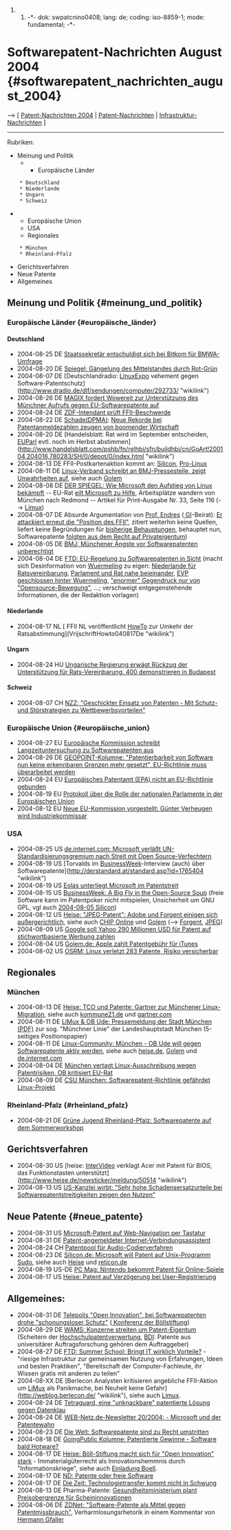 1.  1.  -\*- dok: swpatcnino0408; lang: de; coding: iso-8859-1; mode:
        fundamental; -\*-

# Softwarepatent-Nachrichten August 2004 {#softwarepatent_nachrichten_august_2004}

\--\> \[ [ Patent-Nachrichten 2004](Swpatcnino04De "wikilink") \| [
Patent-Nachrichten](SwpatcninoDe "wikilink") \| [
Infrastruktur-Nachrichten](FfiinewsDe "wikilink") \]

------------------------------------------------------------------------

Rubriken:

-   Meinung und Politik
    -   -   Europäische Länder

`    * Deutschland`\
`    * Niederlande`\
`    * Ungarn`\
`    * Schweiz`

-   -   Europäische Union
    -   USA
    -   Regionales

`    * München`\
`    * Rheinland-Pfalz`

-   Gerichtsverfahren
-   Neue Patente
-   Allgemeines

## Meinung und Politik {#meinung_und_politik}

### Europäische Länder {#europäische_länder}

#### Deutschland

-   2004-08-25 DE [ Staatssekretär entschuldigt sich bei Bitkom für
    BMWA-Umfrage](Tacke040825De "wikilink")
-   2004-08-20 DE [Spiegel: Gängelung des Mittelstandes durch
    Rot-Grün](http://www.spiegel.de/wirtschaft/0,1518,314091,00.html "wikilink")
-   2004-08-07 DE [Deutschlandradio: [LinuxExpo](LinuxExpo "wikilink")
    vehement gegen
    Software-Patentschutz](http://www.dradio.de/dlf/sendungen/computer/292733/ "wikilink")
-   2004-08-26 DE [ MAGIX fordert Wowereit zur Unterstützung des
    Münchner Aufrufs gegen EU-Softwarepatente
    auf](Magix040825De "wikilink")
-   2004-08-24 DE [ZDF-Intendant prüft
    FFII-Beschwerde](http://swpat.ffii.org/news/04/zdf0824/index.de.html "wikilink")
-   2004-08-22 DE
    [Schade(DPMA)](http://swpat.ffii.org/akteure/schade/index.de.html "wikilink"):
    [Neue Rekorde bei Patentanmeldezahlen zeugen von boomender
    Wirtschaft](http://www.moz.de/showArticle.php?OPENNAV=aktuelles&SUBNAV=wirtschaft=true&ID=33025 "wikilink")
-   2004-08-20 DE [Handelsblatt: Rat wird im September entscheiden,
    [EUParl](EUParl "wikilink") evtl. noch im Herbst
    abstimmen](http://www.handelsblatt.com/pshb/fn/relhbi/sfn/buildhbi/cn/GoArt!200104,204016,780283/SH/0/depot/0/index.html "wikilink")
-   2004-08-13 DE FFII-Postkartenaktion kommt an:
    [Silicon](http://www.silicon.de/cpo/news-plattformen/detail.php?nr=15946 "wikilink"),
    [Pro-Linux](http://www.pro-linux.de/news/2004/7150.html "wikilink")
-   2004-08-11 DE [Linux-Verband schreibt an BMJ-Pressestelle, zeigt
    Unwahrheiten
    auf](http://www.linux-verband.de/nachrichten/allgemein/20040810195553 "wikilink"),
    siehe auch [Golem](http://www.golem.de/0408/32913.html "wikilink")
-   2004-08-08 DE [DER SPIEGEL: Wie Microsoft den Aufstieg von Linux
    bekämpft](http://www.spiegel.de/spiegel/0,1518,312066,00.html "wikilink")
    \-- EU-Rat [ eilt Microsoft zu Hilfe](Cons040518De "wikilink"),
    Arbeitsplätze wandern von München nach Redmond \-- Artikel für
    Print-Ausgabe Nr. 33, Seite 116 (\--\> [ Limux](LimuxDe "wikilink"))
-   2004-08-07 DE Absurde Argumentation von [ Prof.
    Endres](AlbertEndresDe "wikilink") ([
    GI](SwpatgievDe "wikilink")-Beirat): [Er attackiert erneut die
    \"Position des
    FFII\"](http://www.gi-ev.de/evewa/php/forum.php?action=viewmsg&mid=586 "wikilink"),
    zitiert weiterhin keine Quellen, liefert keine Begründungen für
    [bisherige
    Behauptungen](http://www.gi-ev.de/evewa/php/forum.php?action=viewmsg&mid=557 "wikilink"),
    behauptet nun, Softwarepatente [folgten aus dem Recht auf
    Privateigentum](http://lists.ffii.org/archive/mails/swpat/2002/Jul/0120.html "wikilink"))
-   2004-08-05 DE [ BMJ: Münchener Ängste vor Softwarepatenten
    unberechtigt](Bmj040805De "wikilink")
-   2004-08-04 DE [FTD: EU-Regelung zu Softwarepatenten in
    Sicht](http://www.ftd.de/softwarepatente "wikilink") (macht sich
    Desinformation von [ Wuermeling](SwpatjwuermelingDe "wikilink") zu
    eigen: [ Niederlande für
    Ratsvereinbarung](NlVote040701De "wikilink"), [Parlament und Rat
    nahe
    beieinander](http://swpat.ffii.org/log/03/cons0507/ "wikilink"), [
    EVP geschlossen hinter Wuermeling](EuPartEppDe "wikilink"),
    [\"enormer\" Gegendruck nur von
    \"Opensource-Bewegung\"](http://swpat.ffii.org/briefe/cons0406/index.de.html "wikilink"),
    \...; verschweigt entgegenstehende Informationen, die der Redaktion
    vorlagen)

#### Niederlande

-   2004-08-17 NL [ FFII NL veröffentlicht [HowTo](HowTo "wikilink") zur
    Umkehr der Ratsabstimmung](VrijschriftHowto040817De "wikilink")

#### Ungarn

-   2004-08-24 HU [ Ungarische Regierung erwägt Rückzug der
    Unterstützung für Rats-Vereinbarung, 400 demonstrieren in
    Budapest](Budapest040824De "wikilink")

#### Schweiz

-   2004-08-07 CH [NZZ: \"Geschickter Einsatz von Patenten - Mit Schutz-
    und Störstrategien zu
    Wettbewerbsvorteilen\"](http://www.nzz.ch/2004/08/07/fw/page-article9RT2A.html "wikilink")

### Europäische Union {#europäische_union}

-   2004-08-27 EU [Europäische Kommission schreibt Langzeituntersuchung
    zu Softwarepatenten
    aus](http://ted.publications.eu.int/official/Exec?DataFlow=call_one_detail.dfl&Template=TED/result_one_detail.xsl&TableName=TED_DE&Query=ND:142264%202004 "wikilink")
-   2004-08-26 DE [GEOPOINT-Kolumne: \"Patentierbarkeit von Software nun
    keine erkennbaren Grenzen mehr gesetzt\", EU-Richtlinie muss
    überarbeitet
    werden](http://www.geopoint.de/servlet/index.php?rubrik=0045&id=0078 "wikilink")
-   2004-08-24 EU [ Europäisches Patentamt (EPA) nicht an EU-Richtlinie
    gebunden](Epa040824De "wikilink")
-   2004-08-19 EU [ Protokoll über die Rolle der nationalen Parlamente
    in der Europäischen Union](Parlprot0408De "wikilink")
-   2004-08-12 EU [ Neue EU-Kommission vorgestellt: Günter Verheugen
    wird Industriekommissar](EuCom040812De "wikilink")

### USA

-   2004-08-25 US [de.internet.com: Microsoft verläßt
    UN-Standardisierungsgremium nach Streit mit Open
    Source-Verfechtern](http://de.internet.com/index.php?id=2030493 "wikilink")
-   2004-08-19 US [Torvalds im
    [BusinessWeek](BusinessWeek "wikilink")-Interview (auch) über
    Softwarepatente](http://derstandard.at/standard.asp?id=1765404 "wikilink")
-   2004-08-19 US [ Eolas unterliegt Microsoft im
    Patentstreit](Eolas040819De "wikilink")
-   2004-08-15 US [BusinessWeek: A Big Fly in the Open-Source
    Soup](http://www.businessweek.com/technology/content/aug2004/tc20040813_1107_tc120.htm "wikilink")
    (freie Software kann im Patentpoker nicht mitspielen, Unsicherheit
    um GNU GPL, vgl auch [2004-08-05
    Silicon](http://www.silicon.de/cpo/ts-b2b/detail.php?nr=15830 "wikilink"))
-   2004-08-12 US [Heise: \"JPEG-Patent\": Adobe und Forgent einigen
    sich
    außergerichtlich](http://www.heise.de/newsticker/meldung/50025 "wikilink"),
    siehe auch [CHIP
    Online](http://www.chip.de/news/c_news_12189555.html?tid1=9226=0 "wikilink")
    und [Golem](http://www.golem.de/0408/32970.html "wikilink") (\--\> [
    Forgent](ForgentEn "wikilink"), [ JPEG](SwxaiJpegEn "wikilink"))
-   2004-08-09 US [ Google soll Yahoo 290 Millionen USD für Patent auf
    stichwortbasierte Werbung zahlen](Google040809De "wikilink")
-   2004-08-04 US [Golem.de: Apple zahlt Patentgebühr für
    iTunes](http://www.golem.de/0408/32823.html "wikilink")
-   2004-08-02 US [ OSRM: Linux verletzt 283 Patente, Risiko
    versicherbar](Osrm040802De "wikilink")

## Regionales

### München

-   2004-08-13 DE [Heise: TCO und Patente: Gartner zur Münchener
    Linux-Migration](http://www.heise.de/newsticker/meldung/50040 "wikilink"),
    siehe auch
    [kommune21.de](http://www.kommune21.de/meldung.php?id=3654 "wikilink")
    und
    [gartner.com](http://www4.gartner.com/DisplayDocument?doc_cd=122264 "wikilink")
-   2004-08-11 DE [LiMux & OB Ude: Pressemeldung der Stadt München
    (PDF)](http://www.muenchen.de/vip8/prod2/mde/_de/rubriken/Rathaus/40_dir/presse/pressemeldungen/linux_pressepapier.pdf "wikilink")
    zur sog. \"Münchner Linie\" der Landeshauptstadt München (5-seitiges
    Positionspapier)
-   2004-08-11 DE [Linux-Community: München - OB Ude will gegen
    Softwarepatente aktiv
    werden](http://www.linux-community.de/Neues/story?storyid=14151 "wikilink"),
    siehe auch
    [heise.de](http://www.heise.de/newsticker/meldung/49979 "wikilink"),
    [Golem](http://golem.de/0408/32933.html "wikilink") und
    [de.internet.com](http://de.internet.com/index.php?id=2030259 "wikilink")
-   2004-08-04 DE [ München vertagt Linux-Ausschreibung wegen
    Patentrisiken, OB kritisiert EU-Rat](Limux040804De "wikilink")
-   2004-08-09 DE [ CSU München: Softwarepatent-Richtlinie gefährdet
    Linux-Projekt](Csu040809De "wikilink")

### Rheinland-Pfalz {#rheinland_pfalz}

-   2004-08-21 DE [ Grüne Jugend Rheinland-Pfalz: Softwarepatente auf
    dem Sommerworkshop](GrueneJugendRlp040821De "wikilink")

## Gerichtsverfahren

-   2004-08-30 US [heise: [InterVideo](InterVideo "wikilink") verklagt
    Acer mit Patent für BIOS, das Funktionstasten
    unterstützt](http://www.heise.de/newsticker/meldung/50514 "wikilink")
-   2004-08-13 US [US-Kanzlei wirbt: \"Sehr hohe Schadensersatzurteile
    bei Softwarepatentstreitigkeiten zeigen den
    Nutzen\"](http://home.businesswire.com/portal/site/google/index.jsp?ndmViewId=news_view&newsId=20040813005041&newsLang=en "wikilink")

## Neue Patente {#neue_patente}

-   2004-08-31 US [ Microsoft-Patent auf Web-Navigation per
    Tastatur](Mstab0408De "wikilink")
-   2004-08-31 DE [Patent-angemeldeter
    Internet-Verbindungsassistent](http://www.mobile2day.de/platform_wince/software/software.html?x1=2755&x2=2756_ref_id=24420&catname=Kommunikation&subcatname=Diverse&mod=2696 "wikilink")
-   2004-08-24 CH [Patentpool für
    Audio-Codierverfahren](http://www.newsaktuell.ch/d/story.htx?nr=100478439 "wikilink")
-   2004-08-23 DE [Silicon.de: Microsoft will Patent auf Unix-Programm
    Sudo](http://www.silicon.de/cpo/news-busisoft/detail.php?nr=16086 "wikilink"),
    siehe auch
    [Heise](http://www.heise.de/newsticker/meldung/50302 "wikilink") und
    [reticon.de](http://www.reticon.de/news/537.html "wikilink")
-   2004-08-19 US-DE [PC Mag: Nintendo bekommt Patent für
    Online-Spiele](http://www.pc-magazin.de/common/nws/einemeldung.php?id=11886 "wikilink")
-   2004-08-17 US [Heise: Patent auf Verzögerung bei
    User-Registrierung](http://www.heise.de/newsticker/meldung/50132 "wikilink")

## Allgemeines:

-   2004-08-31 DE [Telepolis \"Open Innovation\", bei Softwarepatenten
    drohe \"schonungsloser
    Schutz\"](http://www.heise.de/tp/deutsch/inhalt/konf/18162/1.html "wikilink")
    ([ Konferenz der Böllstiftung](BoellConf040916De "wikilink"))
-   2004-08-29 DE [WAMS: Konzerne streiten um
    Patent-Eigentum](http://www.wams.de/data/2004/08/29/325388.html "wikilink")
    (Scheitern der [ Hochschulpatentverwertung](SwpatbmbfDe "wikilink"),
    [ BDI](SwpatbdiDe "wikilink"): Patente aus universitärer
    Auftragsforschung gehören dem Auftraggeber)
-   2004-08-27 DE [FTD: Summer School: Bringt IT wirklich
    Vorteile?](http://www.ftd.de/pw/ka/1093076492741.html?nv=hpm "wikilink") -
    \"riesige Infrastruktur zur gemeinsamen Nutzung von Erfahrungen,
    Ideen und besten Praktiken\", \"Bereitschaft der Computer-Fachleute,
    ihr Wissen gratis mit anderen zu teilen\"
-   2004-08-XX DE [Berlecon Analysten kritisieren angebliche FFII-Aktion
    um [LiMux](LiMux "wikilink") als Panikmache, bei Neuheit keine
    Gefahr](http://weblog.berlecon.de/ "wikilink"), siehe auch [
    Limux](Limux040804De "wikilink").
-   2004-08-24 DE [Tetraguard, eine \"unknackbare\" patentierte Lösung
    gegen Datenklau](http://www.mysan.de/article16760.html "wikilink")
-   2004-08-24 DE [ WEB-Netz.de-Newsletter 20/2004: - Microsoft und der
    Patentewahn](WEBnetzNL "wikilink")
-   2004-08-23 DE [Die Welt: Softwarepatente sind zu Recht
    umstritten](http://www.welt.de/data/2004/08/24/323189.html "wikilink")
-   2004-08-18 DE [GoingPublic Kolumne: Patentierte Gewinne - Software
    bald
    Hotware?](http://finanzen.sueddeutsche.de/nws.php?nws_id=1000338659&cmp_id=1000004273&ntp_id=362,383,385 "wikilink")
-   2004-08-17 DE [Heise: Böll-Stiftung macht sich für \"Open
    Innovation\"
    stark](http://www.heise.de/newsticker/meldung/50109 "wikilink") -
    Immaterialgüterrecht als Innovationshemmnis durch
    \"Informationskriege\", siehe auch [ Einladung
    Boell](BoellConf040916De "wikilink").
-   2004-08-17 DE [ND: Patente oder freie
    Software](http://www.nd-online.de/artikel.asp?AID=58167&IDC=3 "wikilink")
-   2004-08-17 DE [Die Zeit: Technologietransfer kommt nicht in
    Schwung](http://zeus.zeit.de/hb/533037.xml "wikilink")
-   2004-08-13 DE Pharma-Patente: [Gesundheitsministerium plant
    Preisobergrenze für
    Scheininnovationen](http://de.news.yahoo.com/040813/12/45wiw.html "wikilink")
-   2004-08-06 DE [ZDNet: \"Software-Patente als Mittel gegen
    Patentmissbrauch\"](http://www.zdnet.de/itmanager/kommentare/0,39023450,39124771,00.htm "wikilink"),
    Verharmlosungsrhetorik in einem Kommentar von [ Hermann
    Gfaller](/HermannGfallerDe "wikilink")
